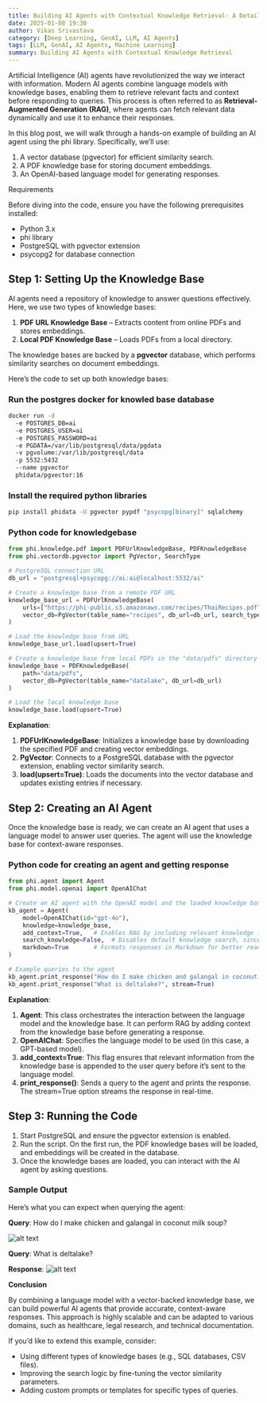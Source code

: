 ```yaml
---
title: Building AI Agents with Contextual Knowledge Retrieval- A Detailed Guide with Sample Code
date: 2025-01-08 19:30
author: Vikas Srivastava
category: [Deep Learning, GenAI, LLM, AI Agents]
tags: [LLM, GenAI, AI Agents, Machine Learning]
summary: Building AI Agents with Contextual Knowledge Retrieval
---
```


Artificial Intelligence (AI) agents have revolutionized the way we interact with information. Modern AI agents combine language models with knowledge bases, enabling them to retrieve relevant facts and context before responding to queries. This process is often referred to as **Retrieval-Augmented Generation (RAG)**, where agents can fetch relevant data dynamically and use it to enhance their responses.

In this blog post, we will walk through a hands-on example of building an AI agent using the phi library. Specifically, we’ll use:
1. A vector database (pgvector) for efficient similarity search.
2. A PDF knowledge base for storing document embeddings.
3. An OpenAI-based language model for generating responses.

Requirements

Before diving into the code, ensure you have the following prerequisites installed:
- Python 3.x
- phi library
- PostgreSQL with pgvector extension
- psycopg2 for database connection

## Step 1: Setting Up the Knowledge Base

AI agents need a repository of knowledge to answer questions effectively. Here, we use two types of knowledge bases:
1.	**PDF URL Knowledge Base** – Extracts content from online PDFs and stores embeddings.
2.	**Local PDF Knowledge Base** – Loads PDFs from a local directory.

The knowledge bases are backed by a **pgvector** database, which performs similarity searches on document embeddings.

Here’s the code to set up both knowledge bases:

### Run the postgres docker for knowled base database
```bash
docker run -d 
  -e POSTGRES_DB=ai 
  -e POSTGRES_USER=ai 
  -e POSTGRES_PASSWORD=ai 
  -e PGDATA=/var/lib/postgresql/data/pgdata 
  -v pgvolume:/var/lib/postgresql/data 
  -p 5532:5432 
  --name pgvector 
  phidata/pgvector:16
```
### Install the required python libraries

```bash
pip install phidata -U pgvector pypdf "psycopg[binary]" sqlalchemy
```
###  Python code for knowledgebase
```python
from phi.knowledge.pdf import PDFUrlKnowledgeBase, PDFKnowledgeBase
from phi.vectordb.pgvector import PgVector, SearchType

# PostgreSQL connection URL
db_url = "postgresql+psycopg://ai:ai@localhost:5532/ai"

# Create a knowledge base from a remote PDF URL
knowledge_base_url = PDFUrlKnowledgeBase(
    urls=["https://phi-public.s3.amazonaws.com/recipes/ThaiRecipes.pdf"],
    vector_db=PgVector(table_name="recipes", db_url=db_url, search_type=SearchType.hybrid),
)

# Load the knowledge base from URL
knowledge_base_url.load(upsert=True)

# Create a knowledge base from local PDFs in the "data/pdfs" directory
knowledge_base = PDFKnowledgeBase(
    path="data/pdfs",
    vector_db=PgVector(table_name="datalake", db_url=db_url)
)

# Load the local knowledge base
knowledge_base.load(upsert=True)
```

**Explanation**:
1.	**PDFUrlKnowledgeBase**: Initializes a knowledge base by downloading the specified PDF and creating vector embeddings.
2.	**PgVector**: Connects to a PostgreSQL database with the pgvector extension, enabling vector similarity search.
3.	**load(upsert=True)**: Loads the documents into the vector database and updates existing entries if necessary.

## Step 2: Creating an AI Agent

Once the knowledge base is ready, we can create an AI agent that uses a language model to answer user queries. The agent will use the knowledge base for context-aware responses.

### Python code for creating an agent and getting response
```python
from phi.agent import Agent
from phi.model.openai import OpenAIChat

# Create an AI agent with the OpenAI model and the loaded knowledge base
kb_agent = Agent(
    model=OpenAIChat(id="gpt-4o"),
    knowledge=knowledge_base,
    add_context=True,   # Enables RAG by including relevant knowledge in prompts
    search_knowledge=False,  # Disables default knowledge search, since we handle it via RAG
    markdown=True       # Formats responses in Markdown for better readability
)

# Example queries to the agent
kb_agent.print_response("How do I make chicken and galangal in coconut milk soup?")
kb_agent.print_response("What is deltalake?", stream=True)
```

**Explanation**:
1.	**Agent**: This class orchestrates the interaction between the language model and the knowledge base. It can perform RAG by adding context from the knowledge base before generating a response.
2.	**OpenAIChat**: Specifies the language model to be used (in this case, a GPT-based model).
3.	**add_context=True**: This flag ensures that relevant information from the knowledge base is appended to the user query before it’s sent to the language model.
4.	**print_response()**: Sends a query to the agent and prints the response. The stream=True option streams the response in real-time.

## Step 3: Running the Code
1.	Start PostgreSQL and ensure the pgvector extension is enabled.
2.	Run the script. On the first run, the PDF knowledge bases will be loaded, and embeddings will be created in the database.
3.	Once the knowledge bases are loaded, you can interact with the AI agent by asking questions.

### Sample Output
Here’s what you can expect when querying the agent:

**Query**:
How do I make chicken and galangal in coconut milk soup?

![alt text](<../../resource/others/deltalake.jpg>)


**Query**:
What is deltalake?

**Response**:
![alt text](<../../resource/others/deltalake.jpg>)

**Conclusion**

By combining a language model with a vector-backed knowledge base, we can build powerful AI agents that provide accurate, context-aware responses. This approach is highly scalable and can be adapted to various domains, such as healthcare, legal research, and technical documentation.

If you’d like to extend this example, consider:
- Using different types of knowledge bases (e.g., SQL databases, CSV files).
- Improving the search logic by fine-tuning the vector similarity parameters.
- Adding custom prompts or templates for specific types of queries.
